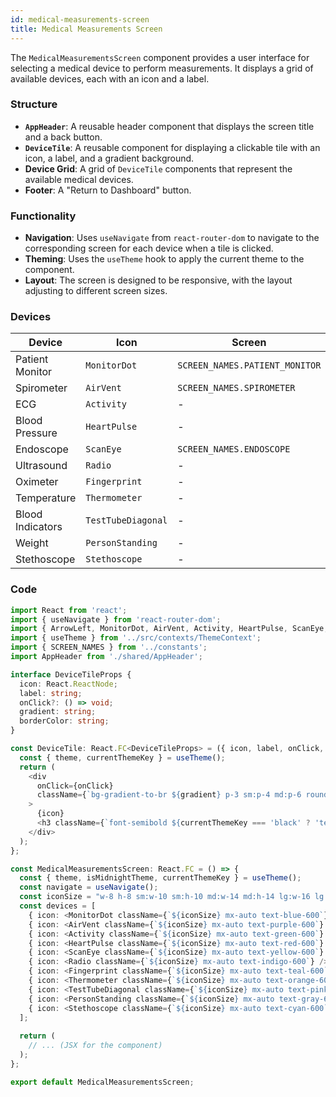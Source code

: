 ```yaml
---
id: medical-measurements-screen
title: Medical Measurements Screen
---
```


The `MedicalMeasurementsScreen` component provides a user interface for selecting a medical device to perform measurements. It displays a grid of available devices, each with an icon and a label.

### Structure

- **`AppHeader`**: A reusable header component that displays the screen title and a back button.
- **`DeviceTile`**: A reusable component for displaying a clickable tile with an icon, a label, and a gradient background.
- **Device Grid**: A grid of `DeviceTile` components that represent the available medical devices.
- **Footer**: A "Return to Dashboard" button.

### Functionality

- **Navigation**: Uses `useNavigate` from `react-router-dom` to navigate to the corresponding screen for each device when a tile is clicked.
- **Theming**: Uses the `useTheme` hook to apply the current theme to the component.
- **Layout**: The screen is designed to be responsive, with the layout adjusting to different screen sizes.

### Devices

| Device             | Icon               | Screen                          |
| ------------------ | ------------------ | ------------------------------- |
| Patient Monitor    | `MonitorDot`       | `SCREEN_NAMES.PATIENT_MONITOR`  |
| Spirometer         | `AirVent`          | `SCREEN_NAMES.SPIROMETER`       |
| ECG                | `Activity`         | -                               |
| Blood Pressure     | `HeartPulse`       | -                               |
| Endoscope          | `ScanEye`          | `SCREEN_NAMES.ENDOSCOPE`        |
| Ultrasound         | `Radio`            | -                               |
| Oximeter           | `Fingerprint`      | -                               |
| Temperature        | `Thermometer`      | -                               |
| Blood Indicators   | `TestTubeDiagonal` | -                               |
| Weight             | `PersonStanding`   | -                               |
| Stethoscope        | `Stethoscope`      | -                               |

### Code

```typescript
import React from 'react';
import { useNavigate } from 'react-router-dom';
import { ArrowLeft, MonitorDot, AirVent, Activity, HeartPulse, ScanEye, Radio, Fingerprint, Thermometer, TestTubeDiagonal, PersonStanding, Stethoscope } from 'lucide-react';
import { useTheme } from '../src/contexts/ThemeContext';
import { SCREEN_NAMES } from '../constants';
import AppHeader from './shared/AppHeader';

interface DeviceTileProps {
  icon: React.ReactNode;
  label: string;
  onClick?: () => void;
  gradient: string;
  borderColor: string;
}

const DeviceTile: React.FC<DeviceTileProps> = ({ icon, label, onClick, gradient, borderColor }) => {
  const { theme, currentThemeKey } = useTheme();
  return (
    <div
      onClick={onClick}
      className={`bg-gradient-to-br ${gradient} p-3 sm:p-4 md:p-6 rounded-xl sm:rounded-2xl text-center cursor-pointer hover:scale-105 transition-all duration-200 border ${borderColor} flex flex-col items-center justify-center aspect-square`}
    >
      {icon}
      <h3 className={`font-semibold ${currentThemeKey === 'black' ? 'text-slate-800' : theme.textPrimary} mt-2 text-xs sm:text-sm md:text-base lg:text-lg`}>{label}</h3>
    </div>
  );
};

const MedicalMeasurementsScreen: React.FC = () => {
  const { theme, isMidnightTheme, currentThemeKey } = useTheme();
  const navigate = useNavigate();
  const iconSize = "w-8 h-8 sm:w-10 sm:h-10 md:w-14 md:h-14 lg:w-16 lg:h-16";
  const devices = [
    { icon: <MonitorDot className={`${iconSize} mx-auto text-blue-600`} />, label: 'Patient Monitor', gradient: 'from-blue-50 to-blue-100', borderColor: 'border-blue-200', screen: SCREEN_NAMES.PATIENT_MONITOR },
    { icon: <AirVent className={`${iconSize} mx-auto text-purple-600`} />, label: 'Spirometer', gradient: 'from-purple-50 to-purple-100', borderColor: 'border-purple-200', screen: SCREEN_NAMES.SPIROMETER },
    { icon: <Activity className={`${iconSize} mx-auto text-green-600`} />, label: 'ECG', gradient: 'from-green-50 to-green-100', borderColor: 'border-green-200', screen: undefined /* TODO */ },
    { icon: <HeartPulse className={`${iconSize} mx-auto text-red-600`} />, label: 'Blood Pressure', gradient: 'from-red-50 to-red-100', borderColor: 'border-red-200', screen: undefined /* TODO */ },
    { icon: <ScanEye className={`${iconSize} mx-auto text-yellow-600`} />, label: 'Endoscope', gradient: 'from-yellow-50 to-yellow-100', borderColor: 'border-yellow-200', screen: SCREEN_NAMES.ENDOSCOPE },
    { icon: <Radio className={`${iconSize} mx-auto text-indigo-600`} />, label: 'Ultrasound', gradient: 'from-indigo-50 to-indigo-100', borderColor: 'border-indigo-200', screen: undefined /* TODO */ },
    { icon: <Fingerprint className={`${iconSize} mx-auto text-teal-600`} />, label: 'Oximeter', gradient: 'from-teal-50 to-teal-100', borderColor: 'border-teal-200', screen: undefined /* TODO */ },
    { icon: <Thermometer className={`${iconSize} mx-auto text-orange-600`} />, label: 'Temperature', gradient: 'from-orange-50 to-orange-100', borderColor: 'border-orange-200', screen: undefined /* TODO */ },
    { icon: <TestTubeDiagonal className={`${iconSize} mx-auto text-pink-600`} />, label: 'Blood Indicators', gradient: 'from-pink-50 to-pink-100', borderColor: 'border-pink-200', screen: undefined /* TODO */ },
    { icon: <PersonStanding className={`${iconSize} mx-auto text-gray-600`} />, label: 'Weight', gradient: 'from-gray-50 to-gray-100', borderColor: 'border-gray-200', screen: undefined /* TODO */ },
    { icon: <Stethoscope className={`${iconSize} mx-auto text-cyan-600`} />, label: 'Stethoscope', gradient: 'from-cyan-50 to-cyan-100', borderColor: 'border-cyan-200', screen: undefined /* TODO */ },
  ];
  
  return (
    // ... (JSX for the component)
  );
};

export default MedicalMeasurementsScreen;
